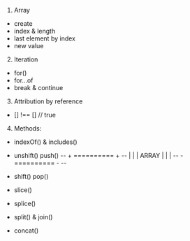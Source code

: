1. Array
- create 
- index & length
- last element by index
- new value

2. Iteration
- for()
- for...of
- break & continue

3. Attribution by reference
- [] !== [] // true

4. Methods:
- indexOf() & includes()

-  unshift()    push()
-- + ========== + --
    |          |
    |   ARRAY  |
    |          |
-- - ========== - --
-  shift()      pop()

- slice()
- splice()
- split() & join()
- concat()
